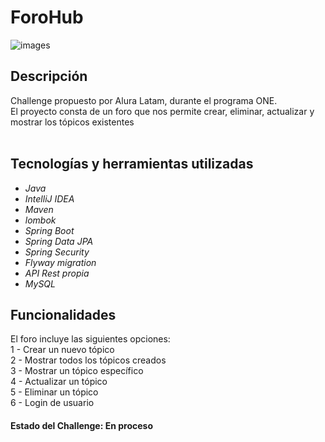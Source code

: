 # ForoHub
![images](https://github.com/user-attachments/assets/864cf26f-fc13-4a49-a643-eb3614ae1a23)


## Descripción
Challenge propuesto por Alura Latam, durante el programa ONE. <br>
El proyecto consta de un foro que nos permite crear, eliminar, actualizar y mostrar los tópicos existentes<br>
<br>
## Tecnologías y herramientas utilizadas
- *Java*
- *IntelliJ IDEA*
- *Maven*
- *lombok*
- *Spring Boot*
- *Spring Data JPA*
- *Spring Security*
- *Flyway migration*
- *API Rest propia*
- *MySQL*

## Funcionalidades
El foro incluye las siguientes opciones: <br>
1 - Crear un nuevo tópico<br>
2 - Mostrar todos los tópicos creados<br>
3 - Mostrar un tópico específico<br>
4 - Actualizar un tópico<br>
5 - Eliminar un tópico<br>
6 - Login de usuario<br>


#### Estado del Challenge: En proceso
